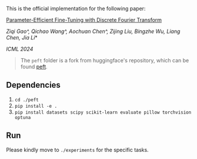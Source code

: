 This is the official implementation for the following paper:

[Parameter-Efficient Fine-Tuning with Discrete Fourier Transform](https://arxiv.org/abs/2405.03003)

*Ziqi Gao^, Qichao Wang^, Aochuan Chen^, Zijing Liu, Bingzhe Wu, Liang Chen, Jia Li**

*ICML 2024*

> The `peft` folder is a fork from huggingface's repository, which can be found [peft](https://github.com/huggingface/peft).


## Dependencies

1. ```cd ./peft```
2. ```pip install -e .```
3. ```pip install datasets scipy scikit-learn evaluate pillow torchvision optuna```

## Run

Please kindly move to ```./experiments``` for the specific tasks.
